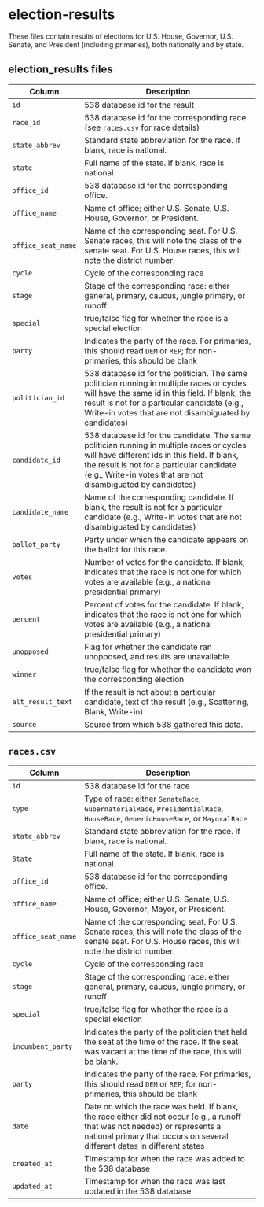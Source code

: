 # election-results

These files contain results of elections for U.S. House, Governor, U.S. Senate, and President (including primaries), both nationally and by state.

## election_results files

Column | Description
-------|------------
`id` | 538 database id for the result
`race_id` | 538 database id for the corresponding race (see `races.csv` for race details)
`state_abbrev` | Standard state abbreviation for the race. If blank, race is national.
`state` | Full name of the state. If blank, race is national.
 `office_id` | 538 database id for the corresponding office.
 `office_name` | Name of office; either U.S. Senate, U.S. House, Governor, or President.
 `office_seat_name` | Name of the corresponding seat. For U.S. Senate races, this will note the class of the senate seat. For U.S. House races, this will note the district number.
 `cycle` | Cycle of the corresponding race
 `stage` | Stage of the corresponding race: either general, primary, caucus, jungle primary, or runoff
 `special` | true/false flag for whether the race is a special election
 `party` | Indicates the party of the race. For primaries, this should read `DEM` or `REP`; for non-primaries, this should be blank
 `politician_id` | 538 database id for the politician. The same politician running in multiple races or cycles will have the same id in this field. If blank, the result is not for a particular candidate (e.g., Write-in votes that are not disambiguated by candidates)
 `candidate_id` | 538 database id for the candidate. The same politician running in multiple races or cycles will have different ids in this field.  If blank, the result is not for a particular candidate (e.g., Write-in votes that are not disambiguated by candidates)
 `candidate_name` | Name of the corresponding candidate.  If blank, the result is not for a particular candidate (e.g., Write-in votes that are not disambiguated by candidates)
 `ballot_party` | Party under which the candidate appears on the ballot for this race.
 `votes` | Number of votes for the candidate. If blank, indicates that the race is not one for which votes are available (e.g., a national presidential primary)
 `percent` | Percent of votes for the candidate. If blank, indicates that the race is not one for which votes are available (e.g., a national presidential primary)
 `unopposed` | Flag for whether the candidate ran unopposed, and results are unavailable.
  `winner` | true/false flag for whether the candidate won the corresponding election
  `alt_result_text` | If the result is not about a particular candidate, text of the result (e.g., Scattering, Blank, Write-in)
  `source` | Source from which 538 gathered this data.
  

## `races.csv`

Column | Description
-------|------------
`id` | 538 database id for the race
`type` | Type of race: either `SenateRace`, `GubernatorialRace`, `PresidentialRace`, `HouseRace`, `GenericHouseRace`, or `MayoralRace`
`state_abbrev` | Standard state abbreviation for the race. If blank, race is national.
`State` | Full name of the state. If blank, race is national.
`office_id` | 538 database id for the corresponding office.
`office_name` | Name of office; either U.S. Senate, U.S. House, Governor, Mayor, or President.
`office_seat_name` | Name of the corresponding seat. For U.S. Senate races, this will note the class of the senate seat. For U.S. House races, this will note the district number.
`cycle` | Cycle of the corresponding race
`stage` | Stage of the corresponding race: either general, primary, caucus, jungle primary, or runoff
`special` | true/false flag for whether the race is a special election
`incumbent_party` | Indicates the party of the politician that held the seat at the time of the race. If the seat was vacant at the time of the race, this will be blank.
`party` | Indicates the party of the race. For primaries, this should read `DEM` or `REP`; for non-primaries, this should be blank
`date` | Date on which the race was held. If blank, the race either did not occur (e.g., a runoff that was not needed) or represents a national primary that occurs on several different dates in different states
`created_at` | Timestamp for when the race was added to the 538 database
`updated_at` | Timestamp for when the race was last updated in the 538 database
